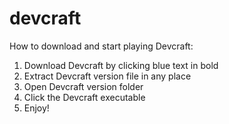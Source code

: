 # devcraft

How to download and start playing Devcraft:

1. Download Devcraft by clicking blue text in bold
2. Extract Devcraft version file in any place
3. Open Devcraft version folder
4. Click the Devcraft executable
5. Enjoy!

